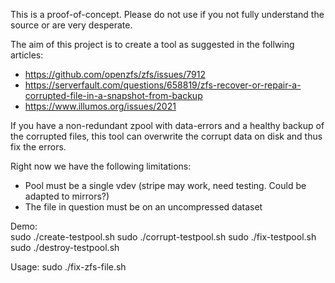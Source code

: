 This is a proof-of-concept. Please do not use if you not fully understand the source or are very desperate.

The aim of this project is to create a tool as suggested in the follwing articles:

 - https://github.com/openzfs/zfs/issues/7912
 - https://serverfault.com/questions/658819/zfs-recover-or-repair-a-corrupted-file-in-a-snapshot-from-backup
 - https://www.illumos.org/issues/2021

If you have a non-redundant zpool with data-errors and a healthy backup of the corrupted files, this tool
can overwrite the corrupt data on disk and thus fix the errors.

Right now we have the following limitations:
 - Pool must be a single vdev (stripe may work, need testing. Could be adapted to mirrors?)
 - The file in question must be on an uncompressed dataset

Demo:    
    sudo ./create-testpool.sh
    sudo ./corrupt-testpool.sh
    sudo ./fix-testpool.sh
    sudo ./destroy-testpool.sh

Usage:
    sudo ./fix-zfs-file.sh <path to broken file> <path to healthy file> <path to raw-device> <blocksize>